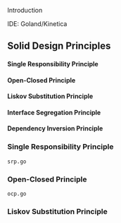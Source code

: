 Introduction 

IDE: Goland/Kinetica

## Solid Design Principles

#### Single Responsibility Principle
#### Open-Closed Principle 
#### Liskov Substitution Principle
#### Interface Segregation Principle
#### Dependency Inversion Principle


### Single Responsibility Principle

```
srp.go
```
### Open-Closed Principle 

```
ocp.go
```
### Liskov Substitution Principle

